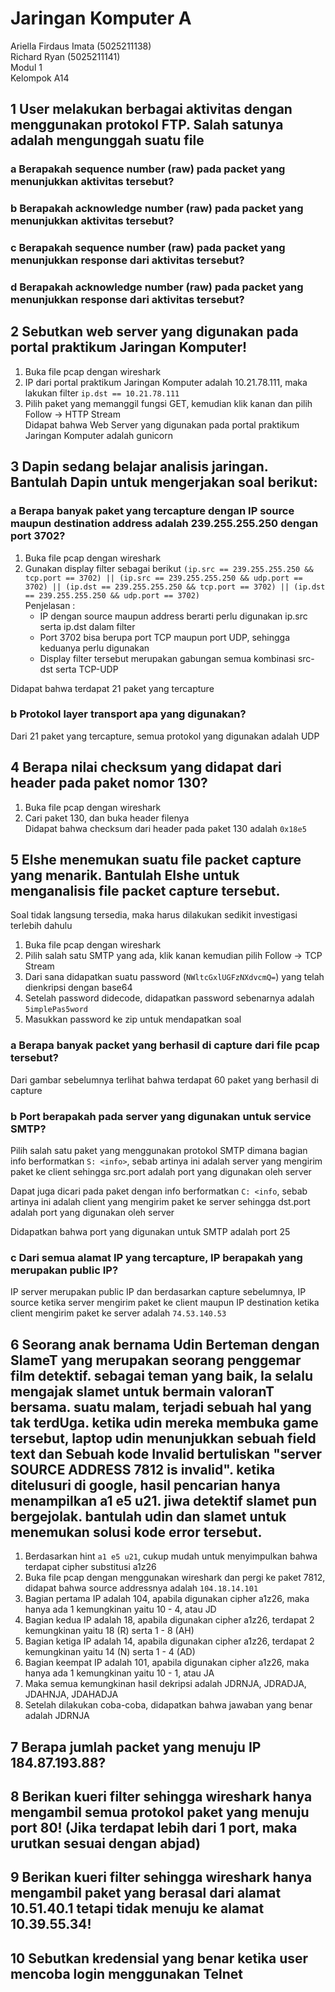 # Jaringan Komputer A
Ariella Firdaus Imata (5025211138)  
Richard Ryan (5025211141)  
Modul 1  
Kelompok A14  

## 1 User melakukan berbagai aktivitas dengan menggunakan protokol FTP. Salah satunya adalah mengunggah suatu file
### a Berapakah sequence number (raw) pada packet yang menunjukkan aktivitas tersebut? 
### b Berapakah acknowledge number (raw) pada packet yang menunjukkan aktivitas tersebut? 
### c Berapakah sequence number (raw) pada packet yang menunjukkan response dari aktivitas tersebut?
### d Berapakah acknowledge number (raw) pada packet yang menunjukkan response dari aktivitas tersebut?

## 2 Sebutkan web server yang digunakan pada portal praktikum Jaringan Komputer!
1) Buka file pcap dengan wireshark
2) IP dari portal praktikum Jaringan Komputer adalah 10.21.78.111, maka lakukan filter ```ip.dst == 10.21.78.111```
3) Pilih paket yang memanggil fungsi GET, kemudian klik kanan dan pilih Follow -> HTTP Stream  
   Didapat bahwa Web Server yang digunakan pada portal praktikum Jaringan Komputer adalah gunicorn
   
## 3 Dapin sedang belajar analisis jaringan. Bantulah Dapin untuk mengerjakan soal berikut:
### a Berapa banyak paket yang tercapture dengan IP source maupun destination address adalah 239.255.255.250 dengan port 3702?
1) Buka file pcap dengan wireshark
2) Gunakan display filter sebagai berikut ```(ip.src == 239.255.255.250 && tcp.port == 3702) || (ip.src == 239.255.255.250 && udp.port == 3702) || (ip.dst == 239.255.255.250 && tcp.port == 3702) || (ip.dst == 239.255.255.250 && udp.port == 3702)```  
   Penjelasan :
   - IP dengan source maupun address berarti perlu digunakan ip.src serta ip.dst dalam filter
   - Port 3702 bisa berupa port TCP maupun port UDP, sehingga keduanya perlu digunakan
   - Display filter tersebut merupakan gabungan semua kombinasi src-dst serta TCP-UDP

Didapat bahwa terdapat 21 paket yang tercapture
### b Protokol layer transport apa yang digunakan?
Dari 21 paket yang tercapture, semua protokol yang digunakan adalah UDP

## 4 Berapa nilai checksum yang didapat dari header pada paket nomor 130?
1) Buka file pcap dengan wireshark
2) Cari paket 130, dan buka header filenya  
Didapat bahwa checksum dari header pada paket 130 adalah ```0x18e5```
## 5 Elshe menemukan suatu file packet capture yang menarik. Bantulah Elshe untuk menganalisis file packet capture tersebut.
Soal tidak langsung tersedia, maka harus dilakukan sedikit investigasi terlebih dahulu  
1) Buka file pcap dengan wireshark
2) Pilih salah satu SMTP yang ada, klik kanan kemudian pilih Follow -> TCP Stream
3) Dari sana didapatkan suatu password (```NWltcGxlUGFzNXdvcmQ=```) yang telah dienkripsi dengan base64
4) Setelah password didecode, didapatkan password sebenarnya adalah ```5implePas5word```
5) Masukkan password ke zip untuk mendapatkan soal
### a Berapa banyak packet yang berhasil di capture dari file pcap tersebut?
Dari gambar sebelumnya terlihat bahwa terdapat 60 paket yang berhasil di capture
### b Port berapakah pada server yang digunakan untuk service SMTP?
Pilih salah satu paket yang menggunakan protokol SMTP dimana bagian info berformatkan ```S: <info>```, sebab artinya ini adalah server yang mengirim paket ke client sehingga src.port adalah port yang digunakan oleh server    

Dapat juga dicari pada paket dengan info berformatkan ```C: <info```, sebab artinya ini adalah client yang mengirim paket ke server sehingga dst.port adalah port yang digunakan oleh server  

Didapatkan bahwa port yang digunakan untuk SMTP adalah port 25
### c Dari semua alamat IP yang tercapture, IP berapakah yang merupakan public IP?  
IP server merupakan public IP dan berdasarkan capture sebelumnya, IP source ketika server mengirim paket ke client maupun IP destination ketika client mengirim paket ke server adalah ```74.53.140.53```

## 6 Seorang anak bernama Udin Berteman dengan SlameT yang merupakan seorang penggemar film detektif. sebagai teman yang baik, Ia selalu mengajak slamet untuk bermain valoranT bersama. suatu malam, terjadi sebuah hal yang tak terdUga. ketika udin mereka membuka game tersebut, laptop udin menunjukkan sebuah field text dan Sebuah kode Invalid bertuliskan "server SOURCE ADDRESS 7812 is invalid". ketika ditelusuri di google, hasil pencarian hanya menampilkan a1 e5 u21. jiwa detektif slamet pun bergejolak. bantulah udin dan slamet untuk menemukan solusi kode error tersebut.
1) Berdasarkan hint ```a1 e5 u21```, cukup mudah untuk menyimpulkan bahwa terdapat cipher substitusi a1z26
2) Buka file pcap dengan menggunakan wireshark dan pergi ke paket 7812, didapat bahwa source addressnya adalah ```104.18.14.101```
3) Bagian pertama IP adalah 104, apabila digunakan cipher a1z26, maka hanya ada 1 kemungkinan yaitu 10 - 4, atau JD
4) Bagian kedua IP adalah 18, apabila digunakan cipher a1z26, terdapat 2 kemungkinan yaitu 18 (R) serta 1 - 8 (AH)
5) Bagian ketiga IP adalah 14, apabila digunakan cipher a1z26, terdapat 2 kemungkinan yaitu 14 (N) serta 1 - 4 (AD)
6) Bagian keempat IP adalah 101, apabila digunakan cipher a1z26, maka hanya ada 1 kemungkinan yaitu 10 - 1, atau JA
7) Maka semua kemungkinan hasil dekripsi adalah JDRNJA, JDRADJA, JDAHNJA, JDAHADJA
8) Setelah dilakukan coba-coba, didapatkan bahwa jawaban yang benar adalah JDRNJA

## 7 Berapa jumlah packet yang menuju IP 184.87.193.88?

## 8 Berikan kueri filter sehingga wireshark hanya mengambil semua protokol paket yang menuju port 80! (Jika terdapat lebih dari 1 port, maka urutkan sesuai dengan abjad)

## 9 Berikan kueri filter sehingga wireshark hanya mengambil paket yang berasal dari alamat 10.51.40.1 tetapi tidak menuju ke alamat 10.39.55.34!

## 10 Sebutkan kredensial yang benar ketika user mencoba login menggunakan Telnet
